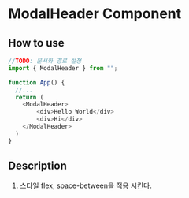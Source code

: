 # ModalHeader Component

## How to use

```ts
//TODO: 문서화 경로 설정
import { ModalHeader } from "";

function App() {
  //...
  return (
    <ModalHeader>
        <div>Hello World</div>
        <div>Hi</div>
    </ModalHeader>
  )
}
```

## Description

1. 스타일 flex, space-between을 적용 시킨다.
